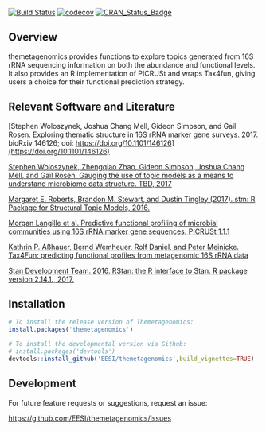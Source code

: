 
<!-- README.md is generated from README.Rmd. Please edit that file -->
[![Build Status](https://travis-ci.com/sw1/themetagenomics.svg?token=8r1TnJBy8TyidNrmbPpa&branch=master)](https://travis-ci.com/sw1/themetagenomics) [![codecov](https://codecov.io/gh/sw1/themetagenomics/branch/master/graph/badge.svg?token=pmjXMfuHrw)](https://codecov.io/gh/sw1/themetagenomics) [![CRAN\_Status\_Badge](http://www.r-pkg.org/badges/version/themetagenomics)](https://cran.r-project.org/package=themetagenomics)

Overview
--------

themetagenomics provides functions to explore topics generated from 16S rRNA sequencing information on both the abundance and functional levels. It also provides an R implementation of PICRUSt and wraps Tax4fun, giving users a choice for their functional prediction strategy.

Relevant Software and Literature
--------------------------------

[Stephen Woloszynek, Joshua Chang Mell, Gideon Simpson, and Gail Rosen. Exploring thematic structure in 16S rRNA marker gene surveys. 2017. bioRxiv 146126; doi: https://doi.org/10.1101/146126](https://doi.org/10.1101/146126)

[Stephen Woloszynek, Zhengqiao Zhao, Gideon Simpson, Joshua Chang Mell, and Gail Rosen. Gauging the use of topic models as a means to understand microbiome data structure. TBD, 2017](http://)

[Margaret E. Roberts, Brandon M. Stewart, and Dustin Tingley (2017). stm: R Package for Structural Topic Models, 2016.](http://www.structuraltopicmodel.com)

[Morgan Langille et al. Predictive functional profiling of microbial communities using 16S rRNA marker gene sequences. PICRUSt 1.1.1](http://picrust.github.io/picrust/)

[Kathrin P. Aßhauer, Bernd Wemheuer, Rolf Daniel, and Peter Meinicke. Tax4Fun: predicting functional profiles from metagenomic 16S rRNA data](http://tax4fun.gobics.de/)

[Stan Development Team. 2016. RStan: the R interface to Stan. R package version 2.14.1., 2017.](http://mc-stan.org)

Installation
------------

``` r
# To install the release version of Themetagenomics:
install.packages('themetagenomics')

# To install the developmental version via Github:
# install.packages('devtools')
devtools::install_github('EESI/themetagenomics',build_vignettes=TRUE)
```

Development
-----------

For future feature requests or suggestions, request an issue:

<https://github.com/EESI/themetagenomics/issues>
